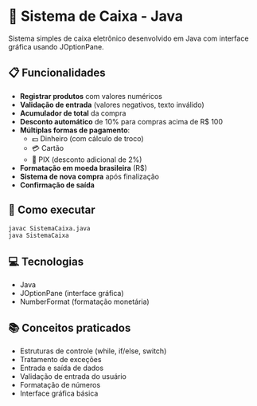 # 🛒 Sistema de Caixa - Java

Sistema simples de caixa eletrônico desenvolvido em Java com interface gráfica usando JOptionPane.

## 📋 Funcionalidades

- **Registrar produtos** com valores numéricos
- **Validação de entrada** (valores negativos, texto inválido)
- **Acumulador de total** da compra
- **Desconto automático** de 10% para compras acima de R$ 100
- **Múltiplas formas de pagamento**:
  - 💵 Dinheiro (com cálculo de troco)
  - 💳 Cartão
  - 📱 PIX (desconto adicional de 2%)
- **Formatação em moeda brasileira** (R$)
- **Sistema de nova compra** após finalização
- **Confirmação de saída**

## 🚀 Como executar

```bash
javac SistemaCaixa.java
java SistemaCaixa
```

## 💻 Tecnologias

- Java
- JOptionPane (interface gráfica)
- NumberFormat (formatação monetária)

## 📚 Conceitos praticados

- Estruturas de controle (while, if/else, switch)
- Tratamento de exceções
- Entrada e saída de dados
- Validação de entrada do usuário
- Formatação de números
- Interface gráfica básica

